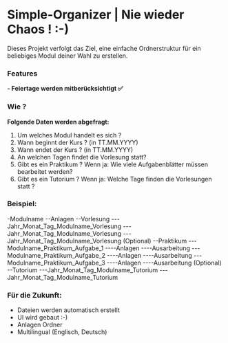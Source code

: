 # Simple-Organizer | Nie wieder Chaos ! :-)

Dieses Projekt verfolgt das Ziel, eine einfache Ordnerstruktur für ein beliebiges Modul deiner Wahl zu erstellen.


### Features
<b>- Feiertage werden mitberücksichtigt ✅</b>


### Wie ? 
<b>Folgende Daten werden abgefragt:</b>

1. Um welches Modul handelt es sich ?
1. Wann beginnt der Kurs ? (in TT.MM.YYYY)
2. Wann endet der Kurs ? (in TT.MM.YYYY)
3. An welchen Tagen findet die Vorlesung statt?
4. Gibt es ein Praktikum ? Wenn ja: Wie viele Aufgabenblätter müssen bearbeitet werden? 
5. Gibt es ein Tutorium ? Wenn ja: Welche Tage finden die Vorlesungen statt ?

### Beispiel:

-Modulname
--Anlagen
--Vorlesung
---Jahr_Monat_Tag_Modulname_Vorlesung
---Jahr_Monat_Tag_Modulname_Vorlesung
---Jahr_Monat_Tag_Modulname_Vorlesung
(Optional)
--Praktikum
---Modulname_Praktikum_Aufgabe_1
----Anlagen
----Ausarbeitung
---Modulname_Praktikum_Aufgabe_2
----Anlagen
----Ausarbeitung
---Modulname_Praktikum_Aufgabe_3
----Anlagen
----Ausarbeitung
(Optional)
--Tutorium
---Jahr_Monat_Tag_Modulname_Tutorium
---Jahr_Monat_Tag_Modulname_Tutorium

### Für die Zukunft:
- Dateien werden automatisch erstellt
- UI wird gebaut :-)
- Anlagen Ordner
- Multilingual (Englisch, Deutsch)
